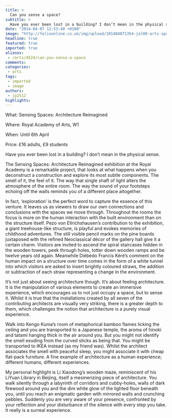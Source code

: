```yaml
---
title: >
  Can you sense a space?
subtitle: >
  Have you ever been lost in a building? I don’t mean in the physical sense.
date: "2014-04-07 12:53:40 +0100"
image: "http://felixonline.co.uk/img/upload/201404071354-jal08-arts-spaces.jpg"
headline: true
featured: true
imported: true
aliases:
 - /arts/4524/can-you-sense-a-space
comments:
categories:
 - arts
tags:
 - imported
 - image
authors:
 - jp2512
highlights:
---
```


What: Sensing Spaces: Architecture Reimagined

Where: Royal Academy of Arts, W1

When: Until 6th April

Price: £16 adults, £9 students

Have you ever been lost in a building? I don’t mean in the physical sense.

The Sensing Spaces: Architecture Reimagined exhibition at the Royal Academy is a remarkable project, that looks at what happens when you deconstruct a construction and explore its most subtle components. The smell of it, the feel of it. The way that single shaft of light alters the atmosphere of the entire room. The way the sound of your footsteps echoing off the walls reminds you of a different place altogether.

In fact, ‘exploration’ is the perfect word to capture the essence of this venture. It leaves us as viewers to draw our own connections and conclusions with the spaces we move through. Throughout the rooms the focus is more on the human interaction with the built environment than on the structure itself. Pezo von Ellrichshausen’s contribution to the exhibition, a giant treehouse-like structure, is playful and evokes memories of childhood adventures. The still visible pencil marks on the pine boards juxtaposed with the refined Neoclassical décor of the gallery hall give it a certain charm. Visitors are invited to ascend the spiral staircases hidden in the wooden towers, peek through holes, totter down wooden ramps and be twelve years old again. Meanwhile Diébédo Francis Kéré’s comment on the human impact on a structure over time comes in the form of a white tunnel into which visitors are asked to insert brightly coloured straws, the addition or subtraction of each straw representing a change in the environment.

It’s not just about seeing architecture though. It’s about feeling architecture. It is the manipulation of various elements to create an immersive experience, which encourages us to not just occupy a space, but to sense it. Whilst it is true that the installations created by all seven of the contributing architects are visually very striking, there is a greater depth to them, which challenges the notion that architecture is a purely visual experience.

Walk into Kengo Kuma’s room of metaphorical bamboo flames licking the ceiling and you are transported to a Japanese temple, the aroma of hinoki and tatami hanging thick in the air around you. But you might not identify the smell exuding from the curved sticks as being that. You might be transported to IKEA instead (as my friend was). Whilst the architect associates the smell with peaceful sleep, you might associate it with cheap flat-pack furniture. A fine example of architecture as a human experience; different humans, different experiences.

My personal highlight is Li Xiaodong’s wooden maze, reminiscent of his LiYuan Library in Beijing, itself a mesmerizing piece of architecture. You walk silently through a labyrinth of corridors and cubby-holes, walls of dark firewood around you and the dim white glow of the lighted floor beneath you, until you reach an enigmatic garden with mirrored walls and crunching pebbles. Suddenly you are very aware of your presence, confronted by your reflection and your disturbance of the silence with every step you take. It really is a surreal experience.
